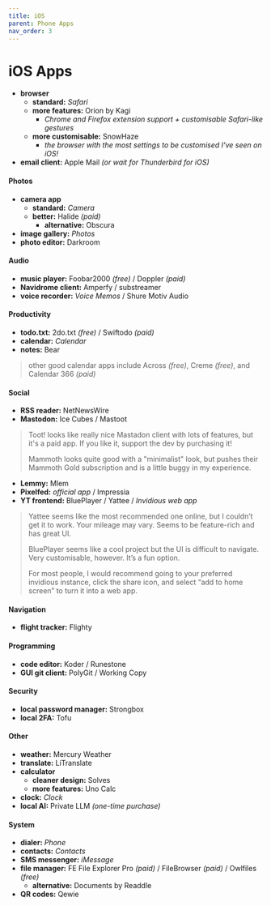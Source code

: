 ```yaml
---
title: iOS
parent: Phone Apps
nav_order: 3
---
```

# iOS Apps

- **browser** 
	- **standard:** *Safari* 
	- **more features:** Orion by Kagi 
		- *Chrome and Firefox extension support + customisable Safari-like gestures*
	- **more customisable:** SnowHaze
		- *the browser with the most settings to be customised I've seen on iOS!*
- **email client:** Apple Mail *(or wait for Thunderbird for iOS)*

#### Photos

- **camera app**
	- **standard:** *Camera*
	- **better:** Halide *(paid)*
		- **alternative:** Obscura
- **image gallery:** *Photos* 
- **photo editor:** Darkroom

#### Audio

- **music player:** Foobar2000 *(free)* / Doppler *(paid)*
- **Navidrome client:** Amperfy / substreamer
- **voice recorder:** *Voice Memos* / Shure Motiv Audio

#### Productivity

- **todo.txt:** 2do.txt *(free)* / Swiftodo *(paid)*
- **calendar:** *Calendar*
- **notes:** Bear

> other good calendar apps include Across *(free)*, Creme *(free)*, and Calendar 366 *(paid)*

#### Social

- **RSS reader:** NetNewsWire
- **Mastodon:** Ice Cubes / Mastoot

> Toot! looks like really nice Mastadon client with lots of features, but it's a paid app. If you like it, support the dev by purchasing it!
> 
> Mammoth looks quite good with a "minimalist" look, but pushes their Mammoth Gold subscription and is a little buggy in my experience.

- **Lemmy:** Mlem
- **Pixelfed:** *official app* / Impressia
- **YT frontend:** BluePlayer / Yattee / *Invidious web app* 

> Yattee seems like the most recommended one online, but I couldn’t get it to work. Your mileage may vary. Seems to be feature-rich and has great UI.
> 
> BluePlayer seems like a cool project but the UI is difficult to navigate. Very customisable, however. It’s a fun option.
> 
> For most people, I would recommend going to your preferred invidious instance, click the share icon, and select “add to home screen” to turn it into a web app.

#### Navigation

- **flight tracker:** Flighty

#### Programming

- **code editor:** Koder / Runestone
- **GUI git client:** PolyGit / Working Copy

#### Security

- **local password manager:** Strongbox
- **local 2FA:** Tofu

#### Other

- **weather:** Mercury Weather
- **translate:** LiTranslate
- **calculator** 
	- **cleaner design:** Solves
	- **more features:** Uno Calc
- **clock:** *Clock*
- **local AI:** Private LLM *(one-time purchase)*

#### System

- **dialer:** *Phone*
- **contacts:** *Contacts*
- **SMS messenger:** *iMessage*
- **file manager:** FE File Explorer Pro *(paid)* / FileBrowser *(paid)* / Owlfiles *(free)*
	- **alternative:** Documents by Readdle
- **QR codes:** Qewie

